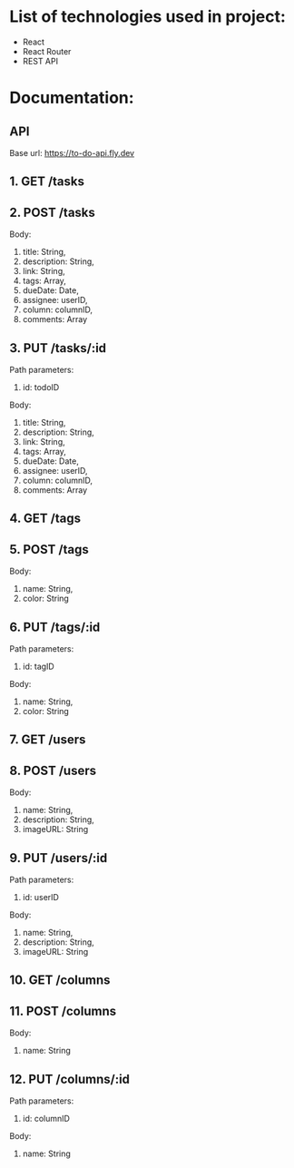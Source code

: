 # List of technologies used in project:

- React
- React Router
- REST API

# Documentation:

## API
Base url: https://to-do-api.fly.dev

## 1. GET /tasks

## 2. POST /tasks

Body:

1. title: String,
2. description: String,
3. link: String,
4. tags: Array<tagID>,
5. dueDate: Date,
6. assignee: userID,
7. column: columnID,
8. comments: Array<String>

## 3. PUT /tasks/:id

Path parameters:

1. id: todoID

Body:

1. title: String,
2. description: String,
3. link: String,
4. tags: Array<tagID>,
5. dueDate: Date,
6. assignee: userID,
7. column: columnID,
8. comments: Array<String>

## 4. GET /tags

## 5. POST /tags

Body:

1. name: String,
2. color: String

## 6. PUT /tags/:id

Path parameters:

1. id: tagID

Body:

1. name: String,
2. color: String

## 7. GET /users

## 8. POST /users

Body:

1. name: String,
2. description: String,
3. imageURL: String

## 9. PUT /users/:id

Path parameters:

1. id: userID

Body:

1. name: String,
2. description: String,
3. imageURL: String

## 10. GET /columns

## 11. POST /columns

Body:

1. name: String

## 12. PUT /columns/:id

Path parameters:

1. id: columnID

Body:

1. name: String
